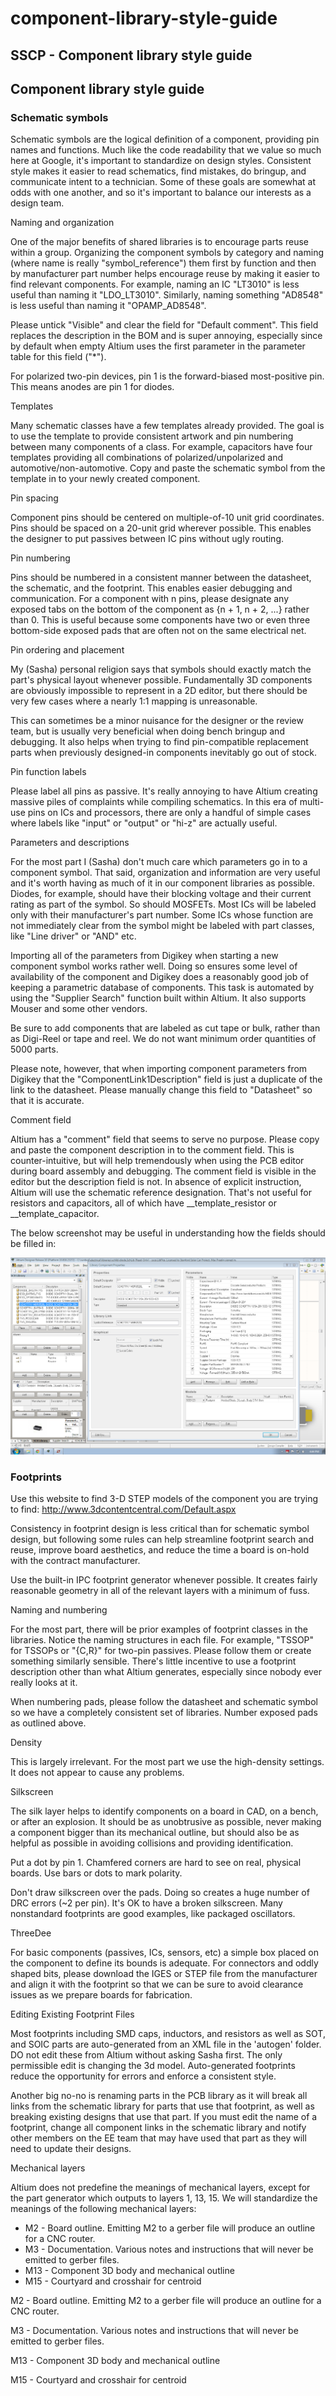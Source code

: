 # component-library-style-guide

## SSCP - Component library style guide

## Component library style guide

### Schematic symbols

Schematic symbols are the logical definition of a component, providing pin names and functions. Much like the code readability that we value so much here at Google, it's important to standardize on design styles. Consistent style makes it easier to read schematics, find mistakes, do bringup, and communicate intent to a technician. Some of these goals are somewhat at odds with one another, and so it's important to balance our interests as a design team.

Naming and organization

One of the major benefits of shared libraries is to encourage parts reuse within a group. Organizing the component symbols by category and naming (where name is really "symbol\_reference") them first by function and then by manufacturer part number helps encourage reuse by making it easier to find relevant components. For example, naming an IC "LT3010" is less useful than naming it "LDO\_LT3010". Similarly, naming something "AD8548" is less useful than naming it "OPAMP\_AD8548".

Please untick "Visible" and clear the field for "Default comment". This field replaces the description in the BOM and is super annoying, especially since by default when empty Altium uses the first parameter in the parameter table for this field ("\*").

For polarized two-pin devices, pin 1 is the forward-biased most-positive pin. This means anodes are pin 1 for diodes.

Templates

Many schematic classes have a few templates already provided. The goal is to use the template to provide consistent artwork and pin numbering between many components of a class. For example, capacitors have four templates providing all combinations of polarized/unpolarized and automotive/non-automotive. Copy and paste the schematic symbol from the template in to your newly created component.

Pin spacing

Component pins should be centered on multiple-of-10 unit grid coordinates. Pins should be spaced on a 20-unit grid wherever possible. This enables the designer to put passives between IC pins without ugly routing.

Pin numbering

Pins should be numbered in a consistent manner between the datasheet, the schematic, and the footprint. This enables easier debugging and communication. For a component with n pins, please designate any exposed tabs on the bottom of the component as {n + 1, n + 2, ...} rather than 0. This is useful because some components have two or even three bottom-side exposed pads that are often not on the same electrical net.

Pin ordering and placement

My (Sasha) personal religion says that symbols should exactly match the part's physical layout whenever possible. Fundamentally 3D components are obviously impossible to represent in a 2D editor, but there should be very few cases where a nearly 1:1 mapping is unreasonable.

This can sometimes be a minor nuisance for the designer or the review team, but is usually very beneficial when doing bench bringup and debugging. It also helps when trying to find pin-compatible replacement parts when previously designed-in components inevitably go out of stock.

Pin function labels

Please label all pins as passive. It's really annoying to have Altium creating massive piles of complaints while compiling schematics. In this era of multi-use pins on ICs and processors, there are only a handful of simple cases where labels like "input" or "output" or "hi-z" are actually useful.

Parameters and descriptions

For the most part I (Sasha) don't much care which parameters go in to a component symbol. That said, organization and information are very useful and it's worth having as much of it in our component libraries as possible. Diodes, for example, should have their blocking voltage and their current rating as part of the symbol. So should MOSFETs. Most ICs will be labeled only with their manufacturer's part number. Some ICs whose function are not immediately clear from the symbol might be labeled with part classes, like "Line driver" or "AND" etc.

Importing all of the parameters from Digikey when starting a new component symbol works rather well. Doing so ensures some level of availability of the component and Digikey does a reasonably good job of keeping a parametric database of components. This task is automated by using the "Supplier Search" function built within Altium. It also supports Mouser and some other vendors.

Be sure to add components that are labeled as cut tape or bulk, rather than as Digi-Reel or tape and reel. We do not want minimum order quantities of 5000 parts.

Please note, however, that when importing component parameters from Digikey that the "ComponentLink1Description" field is just a duplicate of the link to the datasheet. Please manually change this field to "Datasheet" so that it is accurate.

Comment field

Altium has a "comment" field that seems to serve no purpose. Please copy and paste the component description in to the comment field. This is counter-intuitive, but will help tremendously when using the PCB editor during board assembly and debugging. The comment field is visible in the editor but the description field is not. In absence of explicit instruction, Altium will use the schematic reference designation. That's not useful for resistors and capacitors, all of which have \_\_template\_resistor or \_\_template\_capacitor.

The below screenshot may be useful in understanding how the fields should be filled in:

![](../../../../../assets/image_72813d2dc4.png)

### Footprints

Use this website to find 3-D STEP models of the component you are trying to find: http://www.3dcontentcentral.com/Default.aspx

Consistency in footprint design is less critical than for schematic symbol design, but following some rules can help streamline footprint search and reuse, improve board aesthetics, and reduce the time a board is on-hold with the contract manufacturer.

Use the built-in IPC footprint generator whenever possible. It creates fairly reasonable geometry in all of the relevant layers with a minimum of fuss.

Naming and numbering

For the most part, there will be prior examples of footprint classes in the libraries. Notice the naming structures in each file. For example, "TSSOP" for TSSOPs or "{C,R}" for two-pin passives. Please follow them or create something similarly sensible. There's little incentive to use a footprint description other than what Altium generates, especially since nobody ever really looks at it.

When numbering pads, please follow the datasheet and schematic symbol so we have a completely consistent set of libraries. Number exposed pads as outlined above.

Density

This is largely irrelevant. For the most part we use the high-density settings. It does not appear to cause any problems.

Silkscreen

The silk layer helps to identify components on a board in CAD, on a bench, or after an explosion. It should be as unobtrusive as possible, never making a component bigger than its mechanical outline, but should also be as helpful as possible in avoiding collisions and providing identification.

Put a dot by pin 1. Chamfered corners are hard to see on real, physical boards. Use bars or dots to mark polarity.

Don't draw silkscreen over the pads. Doing so creates a huge number of DRC errors (\~2 per pin). It's OK to have a broken silkscreen. Many nonstandard footprints are good examples, like packaged oscillators.

ThreeDee

For basic components (passives, ICs, sensors, etc) a simple box placed on the component to define its bounds is adequate. For connectors and oddly shaped bits, please download the IGES or STEP file from the manufacturer and align it with the footprint so that we can be sure to avoid clearance issues as we prepare boards for fabrication.

Editing Existing Footprint Files

Most footprints including SMD caps, inductors, and resistors as well as SOT, and SOIC parts are auto-generated from an XML file in the 'autogen' folder. DO not edit these from Altium without asking Sasha first. The only permissible edit is changing the 3d model. Auto-generated footprints reduce the opportunity for errors and enforce a consistent style.&#x20;

Another big no-no is renaming parts in the PCB library as it will break all links from the schematic library for parts that use that footprint, as well as breaking existing designs that use that part. If you must edit the name of a footprint, change all component links in the schematic library and notify other members on the EE team that may have used that part as they will need to update their designs.&#x20;

Mechanical layers

Altium does not predefine the meanings of mechanical layers, except for the part generator which outputs to layers 1, 13, 15. We will standardize the meanings of the following mechanical layers:

* M2 - Board outline. Emitting M2 to a gerber file will produce an outline for a CNC router.
* M3 - Documentation. Various notes and instructions that will never be emitted to gerber files.
* M13 - Component 3D body and mechanical outline
* M15 - Courtyard and crosshair for centroid

M2 - Board outline. Emitting M2 to a gerber file will produce an outline for a CNC router.

M3 - Documentation. Various notes and instructions that will never be emitted to gerber files.

M13 - Component 3D body and mechanical outline

M15 - Courtyard and crosshair for centroid
